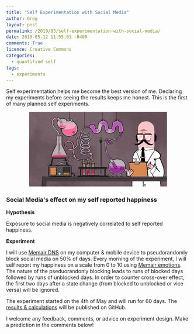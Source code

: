 ```yaml
---
title: "Self Experimentation with Social Media"
author: Greg
layout: post
permalink: /2019/05/self-experimentation-with-social-media/
date: 2019-05-12 11:55:03 -0400
comments: True
licence: Creative Commons
categories:
  - quantified self
tags:
  - experiments
---
```


Self experimentation helps me become the best version of me. Declaring my experiments before seeing the results keeps me honest. This is the first of many planned self experiments.

<p align="center">
  <img width="75%" height="75%" src="/wp-content/uploads/2019/05/experiment.gif" alt="Experiment GIF" title="Experiment GIF">
</p>

### Social Media's effect on my self reported happiness

**Hypothesis**

Exposure to social media is negatively correlated to self reported happiness.

**Experiment**

I will use [Memair DNS](https://memair.com/dns) on my computer & mobile device to pseudorandomly block social media on 50% of days. Every morning of the experiment, I will self report my happiness on a scale from 0 to 10 using [Memair emotions](https://memair.com). The nature of the pseduorandonly blocking leads to runs of blocked days followed by runs of unblocked days. In order to counter cross-over effect, the first two days after a state change (from blocked to unblocked or vice versa) will be ignored.

The experiment started on the 4th of May and will run for 60 days. The [results & calculations](https://github.com/memair/experiments/blob/master/2019-05-04%20Social%20media%20effect%20on%20self%20reported%20happiness.ipynb) will be published on GitHub.

I welcome any feedback, comments, or advice on experiment design. Make a prediction in the comments below!
